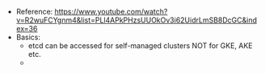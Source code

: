 - Reference: https://www.youtube.com/watch?v=R2wuFCYgnm4&list=PLl4APkPHzsUUOkOv3i62UidrLmSB8DcGC&index=36
- Basics:
  - etcd can be accessed for self-managed clusters NOT for GKE, AKE etc.
  -  
